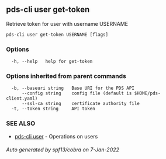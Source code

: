 ## pds-cli user get-token

Retrieve token for user with username USERNAME

```
pds-cli user get-token USERNAME [flags]
```

### Options

```
  -h, --help   help for get-token
```

### Options inherited from parent commands

```
  -b, --baseuri string   Base URI for the PDS API
      --config string    config file (default is $HOME/pds-client.yaml)
      --ssl-ca string    certificate authority file
  -t, --token string     API token
```

### SEE ALSO

* [pds-cli user](pds-cli_user.md)	 - Operations on users

###### Auto generated by spf13/cobra on 7-Jan-2022
